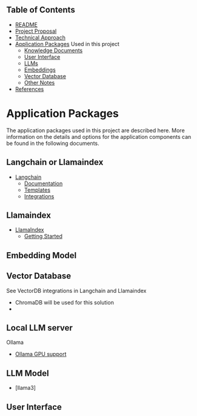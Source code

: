## Table of Contents

 - [README](../README.md)
 - [Project Proposal](project_proposal.md)
 - [Technical Approach](technical_approach.md)
 - [Application Packages](application_packages.md) Used in this project
   - [Knowledge Documents](knowledge_documents.md)
   - [User Interface](user_interface.md)
   - [LLMs](LLMs.md)
   - [Embeddings](embedding.md)
   - [Vector Database](vectorDB.md)
   - [Other Notes](misc_notes.md)
 - [References](references.md)


# Application Packages

The application packages used in this project are described here.  More information on the details and options for the application components can be found in the following documents.


## Langchain or Llamaindex

- [Langchain](https://www.langchain.com/)
  - [Documentation](https://python.langchain.com/v0.2/docs/introduction/)
  - [Templates](https://templates.langchain.com/)
  - [Integrations](https://python.langchain.com/v0.2/docs/integrations/platforms/)


## Llamaindex

- [LlamaIndex](https://www.llamaindex.ai/open-source)
  - [Getting Started](https://docs.llamaindex.ai/en/stable/getting_started/concepts/)



## Embedding Model


## Vector Database

See VectorDB integrations in Langchain and Llamaindex


- ChromaDB will be used for this solution
- 

## Local LLM server

Ollama
- [Ollama GPU support](https://github.com/ollama/ollama/blob/main/docs/gpu.md)
  

## LLM Model

- [llama3]

## User Interface



